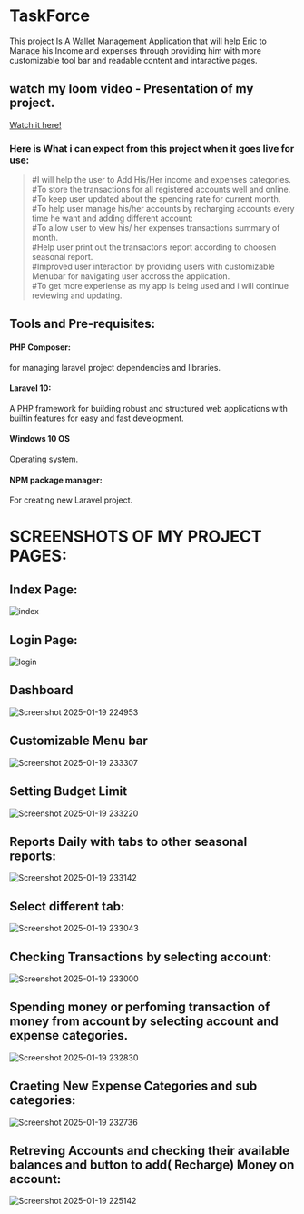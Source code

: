 # TaskForce
This project Is A Wallet Management Application that will help Eric to Manage his Income and expenses through providing him with more customizable tool bar and readable content and intaractive pages.

## watch my loom video - Presentation of my project.
[Watch it here!](https://www.loom.com/share/5fde91fec5ad4c9ab588ad97c79140c0?sid=f7b9957c-b023-49a8-8a8e-bc6dcdca8d7d)

### Here is What i can expect from this project when it goes live for use:

> #I will help the user to Add His/Her income and expenses categories.<br>
> #To store the transactions for all registered accounts well and online.<br>
> #To keep user updated about the spending rate for current month.<br>
> #To help user manage his/her accounts by recharging accounts every time he want and adding different account:<br>
> #To allow user to view his/ her expenses transactions summary of month.<br>
> #Help user print out the transactons report according to choosen seasonal report.<br>
> #Improved user interaction by providing users with customizable Menubar for navigating user accross the application.<br>
> #To get more experiense as my app is being used and i will continue reviewing and updating.<br>

## Tools and Pre-requisites:

#### PHP Composer:
for managing laravel project dependencies and libraries.
#### Laravel 10:
A PHP framework for building robust and structured web applications with builtin features for easy and fast development.
#### Windows 10 OS
Operating system.
#### NPM package manager:
For creating new Laravel project.

# SCREENSHOTS OF MY PROJECT PAGES:

## Index Page:
![index](https://github.com/user-attachments/assets/81479772-064d-4c38-90ea-b8bd04f9907b)

## Login Page:
![login](https://github.com/user-attachments/assets/901d0477-34f6-428d-b05e-4ee0ffba1cbc)

## Dashboard

![Screenshot 2025-01-19 224953](https://github.com/user-attachments/assets/bf233f1e-3d60-4e23-a9d6-4475d467ba93)

## Customizable Menu bar
![Screenshot 2025-01-19 233307](https://github.com/user-attachments/assets/f0686632-2ff8-4217-b565-6ab6e45d6f85)

## Setting Budget Limit
![Screenshot 2025-01-19 233220](https://github.com/user-attachments/assets/d794a05b-e5f0-4778-a6f9-f127edd6b5de)

## Reports Daily with tabs to other seasonal reports:
![Screenshot 2025-01-19 233142](https://github.com/user-attachments/assets/96134035-8020-49f9-adf1-09a89e615dc5)
## Select different tab:
![Screenshot 2025-01-19 233043](https://github.com/user-attachments/assets/9ab8cea6-13ec-413b-91ae-200153f54736)

## Checking Transactions by selecting account: 
![Screenshot 2025-01-19 233000](https://github.com/user-attachments/assets/da5b7540-9511-49e4-b057-df1783c29272)

## Spending money or perfoming transaction of money from account by selecting account and expense categories.
![Screenshot 2025-01-19 232830](https://github.com/user-attachments/assets/996ac82e-6065-47dd-a499-a91b1bee7964)

## Craeting New Expense Categories and sub categories:
![Screenshot 2025-01-19 232736](https://github.com/user-attachments/assets/db4ba084-0601-4bcb-9b7f-96b11fdb8836)

## Retreving Accounts and checking their available balances and button to add( Recharge) Money on account:
![Screenshot 2025-01-19 225142](https://github.com/user-attachments/assets/433dec4e-b819-4c30-a620-a4ce95b62946)
